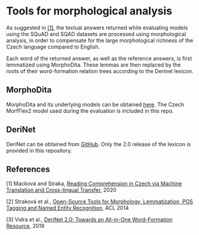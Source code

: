 # Tools for morphological analysis

As suggested in [[1]](#references), the textual answers returned while evaluating models using the SQuAD and SQAD datasets are processed using morphological analysis, in order to compensate for the large morphological richness of the Czech language compared to English.

Each word of the returned answer, as well as the reference answers, is first lemmatized using MorphoDita. These lemmas are then replaced by the roots of their word-formation relation trees according to the Derinet lexicon.

## MorphoDita

MorphoDita and its underlying models can be obtained [here](https://ufal.mff.cuni.cz/morphodita). The Czech MorfFlex2 model used during the evaluation is included in this repo.

## DeriNet

DeriNet can be obtained from [GitHub](https://github.com/vidraj/derinet). Only the 2.0 release of the lexicon is provided in this repository.

## References

[1] Macková and Straka, [Reading Comprehension in Czech via Machine Translation and Cross-lingual Transfer](https://browse.arxiv.org/pdf/2007.01667.pdf), 2020

[2] Straková et al., [Open-Source Tools for Morphology, Lemmatization, POS Tagging and Named Entity Recognition](https://aclanthology.org/P14-5003), ACL 2014

[3] Vidra et al., [DeriNet 2.0: Towards an All-in-One Word-Formation Resource](https://aclanthology.org/W19-8510), 2019
